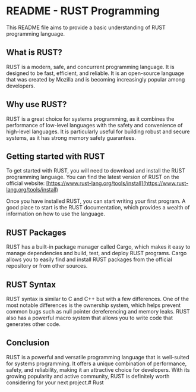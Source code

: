 # README - RUST Programming

This README file aims to provide a basic understanding of RUST programming language.

## What is RUST?

RUST is a modern, safe, and concurrent programming language. It is designed to be fast, efficient, and reliable. It is an open-source language that was created by Mozilla and is becoming increasingly popular among developers.

## Why use RUST?

RUST is a great choice for systems programming, as it combines the performance of low-level languages with the safety and convenience of high-level languages. It is particularly useful for building robust and secure systems, as it has strong memory safety guarantees.

## Getting started with RUST

To get started with RUST, you will need to download and install the RUST programming language. You can find the latest version of RUST on the official website: [https://www.rust-lang.org/tools/install](https://www.rust-lang.org/tools/install)

Once you have installed RUST, you can start writing your first program. A good place to start is the RUST documentation, which provides a wealth of information on how to use the language.

## RUST Packages

RUST has a built-in package manager called Cargo, which makes it easy to manage dependencies and build, test, and deploy RUST programs. Cargo allows you to easily find and install RUST packages from the official repository or from other sources.

## RUST Syntax

RUST syntax is similar to C and C++ but with a few differences. One of the most notable differences is the ownership system, which helps prevent common bugs such as null pointer dereferencing and memory leaks. RUST also has a powerful macro system that allows you to write code that generates other code.

## Conclusion

RUST is a powerful and versatile programming language that is well-suited for systems programming. It offers a unique combination of performance, safety, and reliability, making it an attractive choice for developers. With its growing popularity and active community, RUST is definitely worth considering for your next project.# Rust
